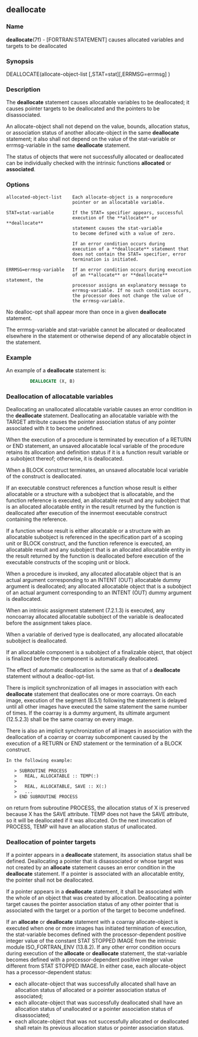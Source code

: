## deallocate

### **Name**
  **deallocate**(7f) - [FORTRAN:STATEMENT] causes allocated variables
  and targets to be deallocated

### **Synopsis**
  DEALLOCATE(allocate-object-list [,STAT=stat][,ERRMSG=errmsg] )

### **Description**
  The **deallocate** statement causes allocatable variables to be deallocated;
  it causes pointer targets to be deallocated and the pointers to be
  disassociated.

  An allocate-object shall not depend on the value, bounds, allocation
  status, or association status of another allocate-object in the same
  **deallocate** statement; it also shall not depend on the value of the
  stat-variable or errmsg-variable in the same **deallocate** statement.

  The status of objects that were not successfully allocated or
  deallocated can be individually checked with the intrinsic functions
  **allocated** or **associated**.

### **Options**

    allocated-object-list    Each allocate-object is a nonprocedure
                             pointer or an allocatable variable.

    STAT=stat-variable       If the STAT= specifier appears, successful
                             execution of the **allocate** or **deallocate**
                             statement causes the stat-variable
                             to become defined with a value of zero.

                             If an error condition occurs during
                             execution of a **deallocate** statement that
                             does not contain the STAT= specifier, error
                             termination is initiated.

    ERRMSG=errmsg-variable   If an error condition occurs during execution
                             of an **allocate** or **deallocate** statement, the
                             processor assigns an explanatory message to
                             errmsg-variable. If no such condition occurs,
                             the processor does not change the value of
                             the errmsg-variable.

   No dealloc-opt shall appear more than once in a given **deallocate**
   statement.

   The errmsg-variable and stat-variable cannot be allocated or
   deallocated elsewhere in the statement or otherwise depend of any
   allocatable object in the statement.

### **Example**

   An example of a **deallocate** statement is:
```fortran
         DEALLOCATE (X, B)
```

### **Deallocation of allocatable variables**

   Deallocating an unallocated allocatable variable causes an error
   condition in the **deallocate** statement. Deallocating an allocatable
   variable with the TARGET attribute causes the pointer association
   status of any pointer associated with it to become undefined.

   When the execution of a procedure is terminated by execution of a
   RETURN or END statement, an unsaved allocatable local variable of
   the procedure retains its allocation and definition status if it
   is a function result variable or a subobject thereof; otherwise,
   it is deallocated.

   When a BLOCK construct terminates, an unsaved allocatable local
   variable of the construct is deallocated.

   If an executable construct references a function whose result is either
   allocatable or a structure with a subobject that is allocatable,
   and the function reference is executed, an allocatable result and
   any subobject that is an allocated allocatable entity in the result
   returned by the function is deallocated after execution of the
   innermost executable construct containing the reference.

   If a function whose result is either allocatable or a structure with
   an allocatable subobject is referenced in the specification part
   of a scoping unit or BLOCK construct, and the function reference
   is executed, an allocatable result and any subobject that is an
   allocated allocatable entity in the result returned by the function
   is deallocated before execution of the executable constructs of the
   scoping unit or block.

   When a procedure is invoked, any allocated allocatable object that
   is an actual argument corresponding to an INTENT (OUT) allocatable
   dummy argument is deallocated; any allocated allocatable object that
   is a subobject of an actual argument corresponding to an INTENT (OUT)
   dummy argument is deallocated.

   When an intrinsic assignment statement (7.2.1.3) is executed,
   any noncoarray allocated allocatable subobject of the variable is
   deallocated before the assignment takes place.

   When a variable of derived type is deallocated, any allocated
   allocatable subobject is deallocated.

   If an allocatable component is a subobject of a finalizable object,
   that object is finalized before the component is automatically
   deallocated.

   The effect of automatic deallocation is the same as that of a
   **deallocate** statement without a dealloc-opt-list.

   There is implicit synchronization of all images in association with
   each **deallocate** statement that deallocates one or more coarrays. On
   each image, execution of the segment (8.5.1) following the statement
   is delayed until all other images have executed the same statement
   the same number of times. If the coarray is a dummy argument, its
   ultimate argument (12.5.2.3) shall be the same coarray on every image.

   There is also an implicit synchronization of all images in association
   with the deallocation of a coarray or coarray subcomponent caused by
   the execution of a RETURN or END statement or the termination of a
   BLOCK construct.

    In the following example:

       > SUBROUTINE PROCESS
       >   REAL, ALLOCATABLE :: TEMP(:)
       >
       >   REAL, ALLOCATABLE, SAVE :: X(:)
       >   ...
       > END SUBROUTINE PROCESS

   on return from subroutine PROCESS, the allocation status of X is
   preserved because X has the SAVE attribute. TEMP does not have the
   SAVE attribute, so it will be deallocated if it was allocated. On
   the next invocation of PROCESS, TEMP will have an allocation status
   of unallocated.

### **Deallocation of pointer targets**

   If a pointer appears in a **deallocate** statement, its association status
   shall be defined. Deallocating a pointer
   that is disassociated or whose target was not created by an **allocate**
   statement causes an error condition in the **deallocate** statement. If a
   pointer is associated with an allocatable entity, the pointer shall
   not be deallocated.

   If a pointer appears in a **deallocate** statement, it shall be associated
   with the whole of an object that was
   created by allocation. Deallocating a pointer target causes the
   pointer association status of any other pointer that is associated
   with the target or a portion of the target to become undefined.

   If an **allocate** or **deallocate** statement with a coarray
   allocate-object is executed when one or more images has initiated
   termination of execution, the stat-variable becomes defined with the
   processor-dependent positive integer value of the constant STAT STOPPED
   IMAGE from the intrinsic module ISO_FORTRAN_ENV (13.8.2). If any other
   error condition occurs during execution of the **allocate** or **deallocate**
   statement, the stat-variable becomes defined with a processor-dependent
   positive integer value different from STAT STOPPED IMAGE. In either
   case, each allocate-object has a processor-dependent status:

   * each allocate-object that was successfully allocated shall have
     an allocation status of allocated or a pointer association
     status of associated;
   * each allocate-object that was successfully deallocated shall
     have an allocation status of unallocated or a pointer association
     status of disassociated;
   * each allocate-object that was not successfully allocated or
     deallocated shall retain its previous allocation status or
     pointer association status.
